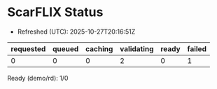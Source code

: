 ﻿# ScarFLIX Status

* Refreshed (UTC): 2025-10-27T20:16:51Z

| requested | queued | caching | validating | ready | failed |
|-----------|--------|---------|------------|-------|--------|
| 0 | 0 | 0 | 2 | 0 | 1 |

Ready (demo/rd): 1/0

